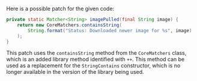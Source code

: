 Here is a possible patch for the given code:

```java
private static Matcher<String> imagePulled(final String image) {
    return new CoreMatchers.containsString(
        String.format("Status: Downloaded newer image for %s", image)
    );
}
```

This patch uses the `containsString` method from the `CoreMatchers` class, which is an added library method identified with `++`. This method can be used as a replacement for the `StringContains` constructor, which is no longer available in the version of the library being used.